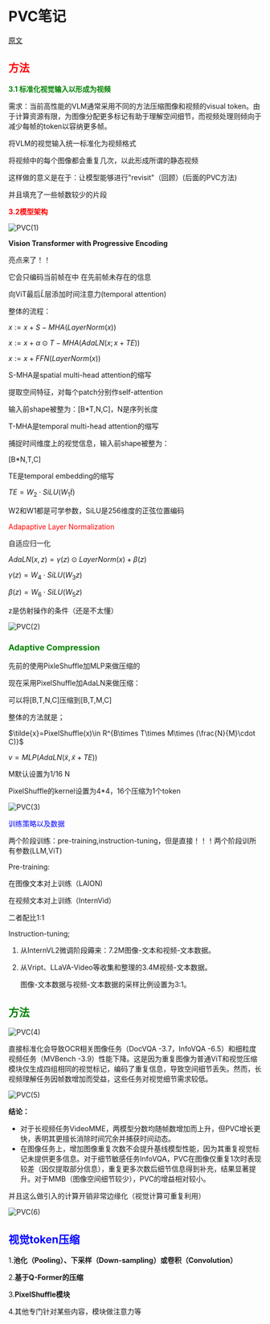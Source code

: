 <h1>PVC笔记</h1>



[原文](https://arxiv.org/abs/2412.09613)



<h2><font color=red>方法</font></h2>

<font color=green>**3.1 标准化视觉输入以形成为视频**</font>



需求：当前高性能的VLM通常采用不同的方法压缩图像和视频的visual token。由于计算资源有限，为图像分配更多标记有助于理解空间细节，而视频处理则倾向于减少每帧的token以容纳更多帧。





将VLM的视觉输入统一标准化为视频格式



将视频中的每个图像都会重复几次，以此形成所谓的静态视频

这样做的意义是在于：让模型能够进行"revisit"（回顾）(后面的PVC方法)

并且填充了一些帧数较少的片段



<font color=red>**3.2模型架构**</font>

![PVC(1)](../论文阅读笔记/img/PVC(1).png)



**Vision Transformer with Progressive Encoding**

亮点来了！！

它会只编码当前帧在中 在先前帧未存在的信息

向ViT最后$\tilde{L}$层添加时间注意力(temporal attention)



整体的流程：

$x:=x+S-MHA(LayerNorm(x))$

$x:=x+\alpha \odot T-MHA(AdaLN(x;x+TE))$

$x:=x+FFN(LayerNorm(x))$



S-MHA是spatial multi-head attention的缩写

提取空间特征，对每个patch分别作self-attention

输入前shape被整为：[B*T,N,C]，N是序列长度





T-MHA是temporal multi-head attention的缩写

捕捉时间维度上的视觉信息，输入前shape被整为：

[B*N,T,C]



TE是temporal embedding的缩写

$TE=W_2 \cdot SiLU(W_1\tilde{t})$

W2和W1都是可学参数，SiLU是256维度的正弦位置编码



<font color=red>Adapaptive Layer Normalization</font>

自适应归一化



$AdaLN(x,z)=\gamma(z)\odot LayerNorm(x)+\beta(z)$

$\gamma(z)=W_4\cdot SiLU(W_3z)$

$\beta(z)=W_6\cdot SiLU(W_5z)$

z是仿射操作的条件（还是不太懂）

![PVC(2)](../论文阅读笔记/img/PVC(2).png)





<h3><font color=green>Adaptive Compression</font></h3>

先前的使用PixleShuffle加MLP来做压缩的



现在采用PixelShuffle加AdaLN来做压缩：

可以将[B,T,N,C]压缩到[B,T,M,C]

整体的方法就是；

$\tilde{x}=PixelShuffle(x)\in R^{B\times T\times M\times (\frac{N}{M}\cdot C)}$

$v=MLP(AdaLN(\tilde{x},\tilde{x}+TE))$

M默认设置为1/16 N



PixelShuffle的kernel设置为4*4，16个压缩为1个token

![PVC(3)](../论文阅读笔记/img/PVC(3).png)

<font color=blue>训练策略以及数据</font>

两个阶段训练：pre-training,instruction-tuning，但是直接！！！两个阶段训所有参数(LLM,ViT)



Pre-training:

在图像文本对上训练（LAION)

在视频文本对上训练（InternVid）

二者配比1:1



Instruction-tuning;

1. 从InternVL2微调阶段薅来：7.2M图像-文本和视频-文本数据。

2. 从Vript、LLaVA-Video等收集和整理的3.4M视频-文本数据。

   

   图像-文本数据与视频-文本数据的采样比例设置为3:1。



<h2><font color=green>方法</font></h2>

![PVC(4)](../论文阅读笔记/img/PVC(4).png)

直接标准化会导致OCR相关图像任务（DocVQA -3.7，InfoVQA -6.5）和细粒度视频任务（MVBench -3.9）性能下降。这是因为重复图像为普通ViT和视觉压缩模块仅生成四组相同的视觉标记，编码了重复信息，导致空间细节丢失。然而，长视频理解任务因帧数增加而受益，这些任务对视觉细节需求较低。

![PVC(5)](../论文阅读笔记/img/PVC(5).png)



**结论：**

- 对于长视频任务VideoMME，两模型分数均随帧数增加而上升，但PVC增长更快，表明其更擅长消除时间冗余并捕获时间动态。
- 在图像任务上，增加图像重复次数不会提升基线模型性能，因为其重复视觉标记未提供更多信息。对于细节敏感任务InfoVQA，PVC在图像仅重复1次时表现较差（因仅提取部分信息），重复更多次数后细节信息得到补充，结果显著提升。对于MMB（图像空间细节较少），PVC的增益相对较小。



并且这么做引入的计算开销非常边缘化（视觉计算可重复利用）

![PVC(6)](../论文阅读笔记/img/PVC(6).png)



<h2><font color=blue>视觉token压缩</font></h2>

1.**池化（Pooling）、下采样（Down-sampling）或卷积（Convolution）**

2.**基于Q-Former的压缩**

3.**PixelShuffle模块**

4.其他专门针对某些内容，模块做注意力等

